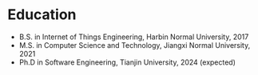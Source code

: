 Education
======
* B.S. in Internet of Things Engineering, Harbin Normal University, 2017
* M.S. in Computer Science and Technology, Jiangxi Normal University, 2021
* Ph.D in Software Engineering, Tianjin University, 2024 (expected)

